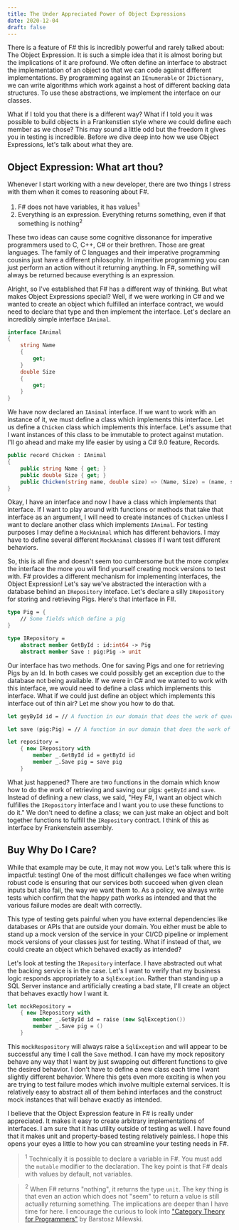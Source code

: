 ```yaml
---
title: The Under Appreciated Power of Object Expressions
date: 2020-12-04
draft: false
---
```


There is a feature of F# this is incredibly powerful and rarely talked about: The Object Expression. It is such a simple idea that it is almost boring but the implications of it are profound. We often define an interface to abstract the implementation of an object so that we can code against different implementations. By programming against an `IEnumerable` or `IDictionary`, we can write algorithms which work against a host of different backing data structures. To use these abstractions, we implement the interface on our classes.

What if I told you that there is a different way? What if I told you it was possible to build objects in a Frankenstien style where we could define each member as we chose? This may sound a little odd but the freedom it gives you in testing is incredible. Before we dive deep into how we use Object Expressions, let's talk about what they are.

## Object Expression: What art thou?

Whenever I start working with a new developer, there are two things I stress with them when it comes to reasoning about F#.

1. F# does not have variables, it has values$^1$
2. Everything is an expression. Everything returns something, even if that something is nothing$^2$

These two ideas can cause some cognitive dissonance for imperative programmers used to C, C++, C# or their brethren. Those are great languages. The family of C languages and their imperative programming cousins just have a different philosophy. In imperitive programming you can just perform an action without it returning anything. In F#, something will always be returned because everything is an expression.

Alright, so I've established that F# has a different way of thinking. But what makes Object Expressions special? Well, if we were working in C# and we wanted to create an object which fulfilled an interface contract, we would need to declare that type and then implement the interface. Let's declare an incredibly simple interface `IAnimal`.

```csharp
interface IAnimal
{
    string Name
    {
        get;
    }
    double Size
    {
        get;
    }
}
```

We have now declared an `IAnimal` interface. If we want to work with an instance of it, we must define a class which implements this interface. Let us define a `Chicken` class which implements this interface. Let's assume that I want instances of this class to be immutable to protect against mutation. I'll go ahead and make my life easier by using a C# 9.0 feature, Records.

```csharp
public record Chicken : IAnimal
{
    public string Name { get; }
    public double Size { get; }
    public Chicken(string name, double size) => (Name, Size) = (name, size);
}
```

Okay, I have an interface and now I have a class which implements that interface. If I want to play around with functions or methods that take that interface as an argument, I will need to create instances of `Chicken` unless I want to declare another class which implements `IAnimal`. For testing purposes I may define a `MockAnimal` which has different behaviors. I may have to define several different `MockAnimal` classes if I want test different behaviors.

So, this is all fine and doesn't seem too cumbersome but the more complex the interface the more you will find yourself creating mock versions to test with. F# provides a different mechanism for implementing interfaces, the Object Expression! Let's say we've abstracted the interaction with a database behind an `IRepository` inteface. Let's declare a silly `IRepository` for storing and retrieving Pigs. Here's that interface in F#.

```fsharp
type Pig = {
    // Some fields which define a pig
}

type IRepository =
    abstract member GetById : id:int64 -> Pig
    abstract member Save : pig:Pig -> unit
```

Our interface has two methods. One for saving Pigs and one for retrieving Pigs by an Id. In both cases we could possibly get an exception due to the database not being available. If we were in C# and we wanted to work with this interface, we would need to define a class which implements this interface. What if we could just define an object which implements this interface out of thin air? Let me show you how to do that.

```fsharp
let geyById id = // A function in our domain that does the work of querying

let save (pig:Pig) = // A function in our domain that does the work of saving

let repository =
    { new IRepository with
        member _.GetById id = getById id
        member _.Save pig = save pig
    }
```

What just happened? There are two functions in the domain which know how to do the work of retrieving and saving our pigs: `getById` and `save`. Instead of defining a new class, we said, "Hey F#, I want an object which fulfilles the `IRepository` interface and I want you to use these functions to do it." We don't need to define a class; we can just make an object and bolt together functions to fulfill the `IRepository` contract. I think of this as interface by Frankenstein assembly.

## Buy Why Do I Care?

While that example may be cute, it may not wow you. Let's talk where this is impactful: testing! One of the most difficult challenges we face when writing robust code is ensuring that our services both succeed when given clean inputs but also fail, the way we want them to. As a policy, we always write tests which confirm that the happy path works as intended and that the various failure modes are dealt with correctly.

This type of testing gets painful when you have external dependencies like databases or APIs that are outside your domain. You either must be able to stand up a mock version of the service in your CI/CD pipeline or implement mock versions of your classes just for testing. What if instead of that, we could create an object which behaved exactly as intended?

Let's look at testing the `IRepository` interface. I have abstracted out what the backing service is in the case. Let's I want to verify that my business logic responds appropriately to a `SqlException`. Rather than standing up a SQL Server instance and artificially creating a bad state, I'll create an object that behaves exactly how I want it.

```fsharp
let mockRepository =
    { new IRepository with
        member _.GetById id = raise (new SqlException())
        member _.Save pig = ()
    }
```

This `mockRespository` will always raise a `SqlException` and will appear to be successful any time I call the `Save` method. I can have my mock repository behave any way that I want by just swapping out different functions to give the desired behavior. I don't have to define a new class each time I want slightly different behavior. Where this gets even more exciting is when you are trying to test failure modes which involve multiple external services. It is relatively easy to abstract all of them behind interfaces and the construct mock instances that will behave exactly as intended.

I believe that the Object Expression feature in F# is really under appreciated. It makes it easy to create arbitrary implementations of interfaces. I am sure that it has utility outside of testing as well. I have found that it makes unit and property-based testing relatively painless. I hope this opens your eyes a little to how you can streamline your testing needs in F#.

>$^1$ Technically it is possible to declare a variable in F#. You must add the `mutable` modifier to the declaration. The key point is that F# deals with values by default, not variables.

>$^2$ When F# returns "nothing", it returns the type `unit`. The key thing is that even an action which does not "seem" to return a value is still actually returning something. The implications are deeper than I have time for here. I encourage the curious to look into ["Category Theory for Programmers"](https://bartoszmilewski.com/2014/10/28/category-theory-for-programmers-the-preface/) by Barstosz Milewski.
